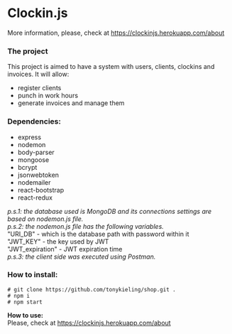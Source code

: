 # **Clockin.js**
More information, please, check at https://clockinjs.herokuapp.com/about  
  
  
### **The project**
This project is aimed to have a system with users, clients, clockins and invoices. It will allow:
 - register clients
 - punch in work hours
 - generate invoices and manage them

### **Dependencies:**
  - express
  - nodemon
  - body-parser
  - mongoose
  - bcrypt
  - jsonwebtoken
  - nodemailer
  - react-bootstrap
  - react-redux

  *p.s.1: the database used is MongoDB and its connections settings are based on nodemon.js file.*  
  *p.s.2: the nodemon.js file has the following variables.*  
    "URI_DB" - which is the database path with password within it  
    "JWT_KEY" - the key used by JWT  
    "JWT_expiration" - JWT expiration time  
  *p.s.3: the client side was executed using Postman.*

 ### **How to install:**  
  `# git clone https://github.com/tonykieling/shop.git .`  
  `# npm i`  
  `# npm start`    

  **How to use:**  
  Please, check at https://clockinjs.herokuapp.com/about
